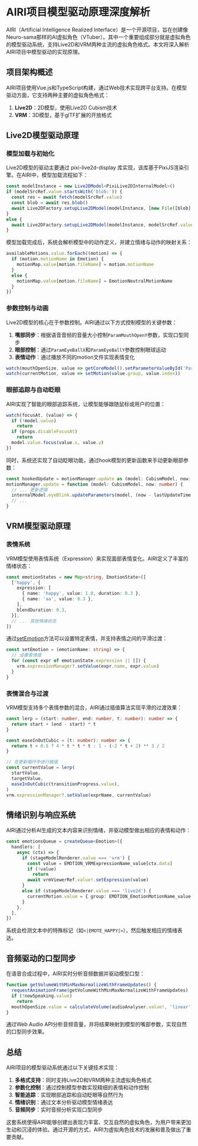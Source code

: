 # AIRI项目模型驱动原理深度解析

AIRI（Artificial Intelligence Realized Interface）是一个开源项目，旨在创建像Neuro-sama那样的AI虚拟角色（VTuber）。其中一个重要组成部分就是虚拟角色的模型驱动系统，支持Live2D和VRM两种主流的虚拟角色格式。本文将深入解析AIRI项目中模型驱动的实现原理。

## 项目架构概述

AIRI项目使用Vue.js和TypeScript构建，通过Web技术实现跨平台支持。在模型驱动方面，它支持两种主要的虚拟角色格式：

1. **Live2D**：2D模型，使用Live2D Cubism技术
2. **VRM**：3D模型，基于glTF扩展的开放格式

## Live2D模型驱动原理

### 模型加载与初始化

Live2D模型的驱动主要通过 pixi-live2d-display 库实现，该库基于PixiJS渲染引擎。在AIRI中，模型加载流程如下：

```typescript
const modelInstance = new Live2DModel<PixiLive2DInternalModel>()
if (modelSrcRef.value.startsWith('blob:')) {
  const res = await fetch(modelSrcRef.value)
  const blob = await res.blob()
  await Live2DFactory.setupLive2DModel(modelInstance, [new File([blob], 'model.zip')], { autoInteract: false })
}
else {
  await Live2DFactory.setupLive2DModel(modelInstance, modelSrcRef.value, { autoInteract: false })
}
```

模型加载完成后，系统会解析模型中的动作定义，并建立情绪与动作的映射关系：

```typescript
availableMotions.value.forEach((motion) => {
  if (motion.motionName in Emotion) {
    motionMap.value[motion.fileName] = motion.motionName
  }
  else {
    motionMap.value[motion.fileName] = EmotionNeutralMotionName
  }
})
```

### 参数控制与动画

Live2D模型的核心在于参数控制。AIRI通过以下方式控制模型的关键参数：

1. **嘴部同步**：根据语音音频的音量大小控制`ParamMouthOpenY`参数，实现口型同步
2. **眼部控制**：通过`ParamEyeBallX`和`ParamEyeBallY`参数控制眼球运动
3. **表情动作**：通过播放不同的motion文件实现表情变化

```typescript
watch(mouthOpenSize, value => getCoreModel().setParameterValueById('ParamMouthOpenY', value))
watch(currentMotion, value => setMotion(value.group, value.index))
```

### 眼部追踪与自动眨眼

AIRI实现了智能的眼部追踪系统，让模型能够跟随鼠标或用户的位置：

```typescript
watch(focusAt, (value) => {
  if (!model.value)
    return
  if (props.disableFocusAt)
    return
  model.value.focus(value.x, value.y)
})
```

同时，系统还实现了自动眨眼功能，通过hook模型的更新函数来手动更新眼部参数：

```typescript
const hookedUpdate = motionManager.update as (model: CubismModel, now: number) => boolean
motionManager.update = function (model: CubismModel, now: number) {
  // ... 更新逻辑
  internalModel.eyeBlink.updateParameters(model, (now - lastUpdateTime.value) / 1000)
  // ...
}
```

## VRM模型驱动原理

### 表情系统

VRM模型使用表情系统（Expression）来实现面部表情变化。AIRI定义了丰富的情绪状态：

```typescript
const emotionStates = new Map<string, EmotionState>([
  ['happy', {
    expression: [
      { name: 'happy', value: 1.0, duration: 0.3 },
      { name: 'aa', value: 0.3 },
    ],
    blendDuration: 0.3,
  }],
  // ... 其他情绪状态
])
```

通过[setEmotion](packages\stage-ui\src\composables\vrm\expression.ts#L76-L108)方法可以设置特定表情，并支持表情之间的平滑过渡：

```typescript
const setEmotion = (emotionName: string) => {
  // 设置表情值
  for (const expr of emotionState.expression || []) {
    vrm.expressionManager?.setValue(expr.name, expr.value)
  }
}
```

### 表情混合与过渡

VRM模型支持多个表情参数的混合，AIRI通过插值算法实现平滑的过渡效果：

```typescript
const lerp = (start: number, end: number, t: number): number => {
  return start + (end - start) * t
}

const easeInOutCubic = (t: number): number => {
  return t < 0.5 ? 4 * t * t * t : 1 - (-2 * t + 2) ** 3 / 2
}

// 在更新循环中进行插值
const currentValue = lerp(
  startValue,
  targetValue,
  easeInOutCubic(transitionProgress.value),
)
vrm.expressionManager?.setValue(exprName, currentValue)
```

## 情绪识别与响应系统

AIRI通过分析AI生成的文本内容来识别情绪，并驱动模型做出相应的表情和动作：

```typescript
const emotionsQueue = createQueue<Emotion>({
  handlers: [
    async (ctx) => {
      if (stageModelRenderer.value === 'vrm') {
        const value = EMOTION_VRMExpressionName_value[ctx.data]
        if (!value)
          return
        await vrmViewerRef.value!.setExpression(value)
      }
      else if (stageModelRenderer.value === 'live2d') {
        currentMotion.value = { group: EMOTION_EmotionMotionName_value[ctx.data] }
      }
    },
  ],
})
```

系统会检测文本中的特殊标记（如`<|EMOTE_HAPPY|>`），然后触发相应的情绪表达。

## 音频驱动的口型同步

在语音合成过程中，AIRI实时分析音频数据并驱动模型口型：

```typescript
function getVolumeWithMinMaxNormalizeWithFrameUpdates() {
  requestAnimationFrame(getVolumeWithMinMaxNormalizeWithFrameUpdates)
  if (!nowSpeaking.value)
    return
  mouthOpenSize.value = calculateVolume(audioAnalyser.value!, 'linear')
}
```

通过Web Audio API分析音频音量，并将结果映射到模型的嘴部参数，实现自然的口型同步效果。

## 总结

AIRI项目的模型驱动系统通过以下关键技术实现：

1. **多格式支持**：同时支持Live2D和VRM两种主流虚拟角色格式
2. **参数化控制**：通过控制模型参数实现精细的表情和动作控制
3. **智能追踪**：实现眼部追踪和自动眨眼等自然行为
4. **情绪识别**：通过文本分析驱动模型情绪表达
5. **音频同步**：实时音频分析实现口型同步

这套系统使得AIRI能够创建出表现力丰富、交互自然的虚拟角色，为用户带来更加生动和沉浸的体验。通过开源的方式，AIRI为虚拟角色技术的发展和普及做出了重要贡献。
